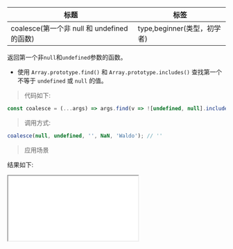 | 标题                                        | 标签                        |
| ------------------------------------------- | --------------------------- |
| coalesce(第一个非 null 和 undefined 的函数) | type,beginner(类型，初学者) |

返回第一个非`null`和`undefined`参数的函数。

- 使用 `Array.prototype.find()` 和 `Array.prototype.includes()` 查找第一个不等于 `undefined` 或 `null` 的值。

> 代码如下:

```js
const coalesce = (...args) => args.find(v => ![undefined, null].includes(v));
```

> 调用方式:

```js
coalesce(null, undefined, '', NaN, 'Waldo'); // ''
```

> 应用场景

<div class="code-editor" data-url="codes/javascript/html/coalesce.html" data-language="html"></div>

结果如下:

<iframe src="codes/javascript/html/coalesce.html"></iframe>
